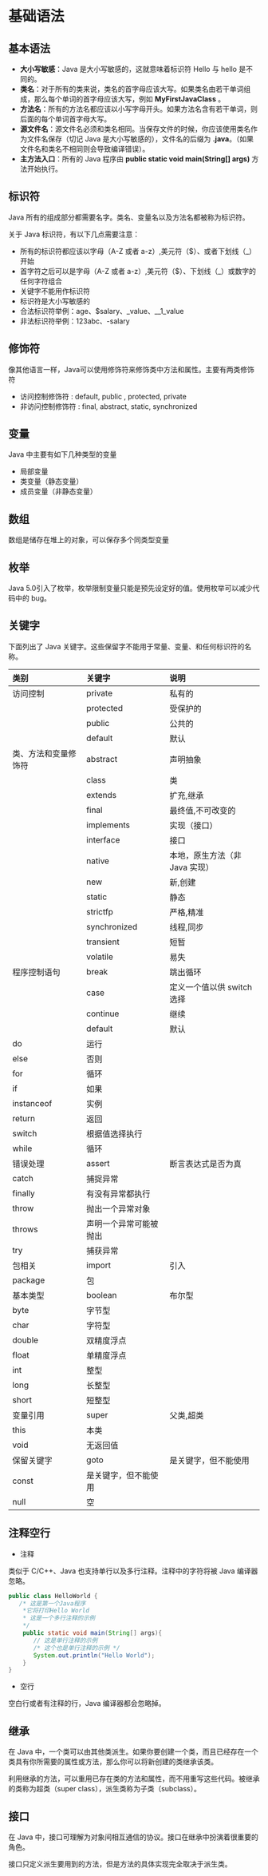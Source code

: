 # 基础语法

## 基本语法

- **大小写敏感**：Java 是大小写敏感的，这就意味着标识符 Hello 与 hello 是不同的。
- **类名**：对于所有的类来说，类名的首字母应该大写。如果类名由若干单词组成，那么每个单词的首字母应该大写，例如 **MyFirstJavaClass** 。
- **方法名**：所有的方法名都应该以小写字母开头。如果方法名含有若干单词，则后面的每个单词首字母大写。
- **源文件名**：源文件名必须和类名相同。当保存文件的时候，你应该使用类名作为文件名保存（切记 Java 是大小写敏感的），文件名的后缀为 **.java**。（如果文件名和类名不相同则会导致编译错误）。
- **主方法入口**：所有的 Java 程序由 **public static void main(String[] args)** 方法开始执行。

## 标识符

Java 所有的组成部分都需要名字。类名、变量名以及方法名都被称为标识符。

关于 Java 标识符，有以下几点需要注意：

- 所有的标识符都应该以字母（A-Z 或者 a-z）,美元符（$）、或者下划线（_）开始
- 首字符之后可以是字母（A-Z 或者 a-z）,美元符（$）、下划线（_）或数字的任何字符组合
- 关键字不能用作标识符
- 标识符是大小写敏感的
- 合法标识符举例：age、$salary、_value、__1_value
- 非法标识符举例：123abc、-salary

## 修饰符

像其他语言一样，Java可以使用修饰符来修饰类中方法和属性。主要有两类修饰符

- 访问控制修饰符 : default, public , protected, private
- 非访问控制修饰符 : final, abstract, static, synchronized

## 变量

Java 中主要有如下几种类型的变量

- 局部变量
- 类变量（静态变量）
- 成员变量（非静态变量）

## 数组

数组是储存在堆上的对象，可以保存多个同类型变量

## 枚举

Java 5.0引入了枚举，枚举限制变量只能是预先设定好的值。使用枚举可以减少代码中的 bug。

## 关键字

下面列出了 Java 关键字。这些保留字不能用于常量、变量、和任何标识符的名称。

| 类别                 | 关键字                 | 说明                           |
| :------------------- | :--------------------- | :----------------------------- |
| 访问控制             | private                | 私有的                         |
|                      | protected              | 受保护的                       |
|                      | public                 | 公共的                         |
|                      | default                | 默认                           |
| 类、方法和变量修饰符 | abstract               | 声明抽象                       |
|                      | class                  | 类                             |
|                      | extends                | 扩充,继承                      |
|                      | final                  | 最终值,不可改变的              |
|                      | implements             | 实现（接口）                   |
|                      | interface              | 接口                           |
|                      | native                 | 本地，原生方法（非 Java 实现） |
|                      | new                    | 新,创建                        |
|                      | static                 | 静态                           |
|                      | strictfp               | 严格,精准                      |
|                      | synchronized           | 线程,同步                      |
|                      | transient              | 短暂                           |
|                      | volatile               | 易失                           |
| 程序控制语句         | break                  | 跳出循环                       |
|                      | case                   | 定义一个值以供 switch 选择     |
|                      | continue               | 继续                           |
|                      | default                | 默认                           |
| do                   | 运行                   |                                |
| else                 | 否则                   |                                |
| for                  | 循环                   |                                |
| if                   | 如果                   |                                |
| instanceof           | 实例                   |                                |
| return               | 返回                   |                                |
| switch               | 根据值选择执行         |                                |
| while                | 循环                   |                                |
| 错误处理             | assert                 | 断言表达式是否为真             |
| catch                | 捕捉异常               |                                |
| finally              | 有没有异常都执行       |                                |
| throw                | 抛出一个异常对象       |                                |
| throws               | 声明一个异常可能被抛出 |                                |
| try                  | 捕获异常               |                                |
| 包相关               | import                 | 引入                           |
| package              | 包                     |                                |
| 基本类型             | boolean                | 布尔型                         |
| byte                 | 字节型                 |                                |
| char                 | 字符型                 |                                |
| double               | 双精度浮点             |                                |
| float                | 单精度浮点             |                                |
| int                  | 整型                   |                                |
| long                 | 长整型                 |                                |
| short                | 短整型                 |                                |
| 变量引用             | super                  | 父类,超类                      |
| this                 | 本类                   |                                |
| void                 | 无返回值               |                                |
| 保留关键字           | goto                   | 是关键字，但不能使用           |
| const                | 是关键字，但不能使用   |                                |
| null                 | 空                     |                                |

## 注释空行

- 注释

类似于 C/C++、Java 也支持单行以及多行注释。注释中的字符将被 Java 编译器忽略。

```java
public class HelloWorld {
   /* 这是第一个Java程序
    *它将打印Hello World
    * 这是一个多行注释的示例
    */
    public static void main(String[] args){
       // 这是单行注释的示例
       /* 这个也是单行注释的示例 */
       System.out.println("Hello World"); 
    }
}
```

- 空行

空白行或者有注释的行，Java 编译器都会忽略掉。

## 继承

在 Java 中，一个类可以由其他类派生。如果你要创建一个类，而且已经存在一个类具有你所需要的属性或方法，那么你可以将新创建的类继承该类。

利用继承的方法，可以重用已存在类的方法和属性，而不用重写这些代码。被继承的类称为超类（super class），派生类称为子类（subclass）。

## 接口

在 Java 中，接口可理解为对象间相互通信的协议。接口在继承中扮演着很重要的角色。

接口只定义派生要用到的方法，但是方法的具体实现完全取决于派生类。
